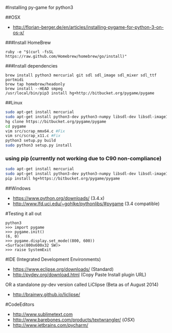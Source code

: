 #Installing py-game for python3

##OSX

* http://florian-berger.de/en/articles/installing-pygame-for-python-3-on-os-x/

###Install HomeBrew

```
ruby -e "$(curl -fsSL https://raw.github.com/Homebrew/homebrew/go/install)"
```

###Install dependencies

```
brew install python3 mercurial git sdl sdl_image sdl_mixer sdl_ttf portmidi
brew tap homebrew/headonly
brew install --HEAD smpeg
/usr/local/bin/pip3 install hg+http://bitbucket.org/pygame/pygame
```


##Linux 

```bash
sudo apt-get install mercurial
sudo apt-get install python3-dev python3-numpy libsdl-dev libsdl-image1.2-dev libsdl-mixer1.2-dev libsdl-ttf2.0-dev libsmpeg-dev libportmidi-dev libavformat-dev libswscale-dev libjpeg-dev libfreetype6-dev
hg clone https://bitbucket.org/pygame/pygame
cd pygame
vim src/scrap_mmx64.c #Fix
vim src/scrap_x11.c #Fix
python3 setup.py build
sudo python3 setup.py install
```

### using pip (currently not working due to C90 non-compliance)
```bash
sudo apt-get install mercurial
sudo apt-get install python3-dev python3-numpy libsdl-dev libsdl-image1.2-dev libsdl-mixer1.2-dev libsdl-ttf2.0-dev libsmpeg-dev libportmidi-dev libavformat-dev libswscale-dev libjpeg-dev libfreetype6-dev
pip install hg+https://bitbucket.org/pygame/pygame
```


##Windows

* https://www.python.org/downloads/ (3.4.x)
* http://www.lfd.uci.edu/~gohlke/pythonlibs/#pygame (3.4 compatible)

#Testing it all out

```
python3
>>> import pygame
>>> pygame.init()
(6, 0)
>>> pygame.display.set_mode((800, 600))
<Surface(800x600x32 SW)>
>>> raise SystemExit
```

#IDE (Integrated Development Environments)

* https://www.eclipse.org/downloads/ (Standard)
* http://pydev.org/download.html (Copy Paste Install plugin URL)

OR a standalone py-dev version called LiClipse (Beta as of August 2014)

* http://brainwy.github.io/liclipse/

#CodeEditors


* http://www.sublimetext.com
* http://www.barebones.com/products/textwrangler/ (*OSX*)
* http://www.jetbrains.com/pycharm/
